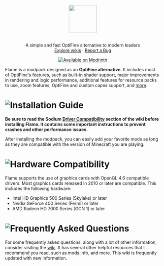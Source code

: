 <div align="center">
  <a href="https://github.com/DKevinn/Flame">
    <img src="https://cdn.modrinth.com/data/cached_images/83ecc6aae168424f9572b015b04674380601209b.png" height="90">
  </a>
  <br />
  <br />
  <p align="center">
    A simple and fast OptiFine alternative to modern loaders
    <br />
    <a href="https://github.com/DKevinn/Flame/wiki">Explore wikis</a>
    ·
    <a href="https://github.com/DKevinn/Flame/issues">Report a Bug</a>
  </p>
  <a href="https://modrinth.com/modpack/flame"><img src="https://cdn.jsdelivr.net/npm/@intergrav/devins-badges@3/assets/compact/available/modrinth_vector.svg" alt="Available on Modrinth"></a>
</div>

Flame is a modpack designed as an **OptiFine alternative**. It includes most of OptiFine's features, such as built-in shader support, major improvements in rendering and logic performance, additional features for resource packs to use, zoom features, OptiFine and custom capes support, and [more](https://github.com/DKevinn/Flame/wiki/Give-up-OptiFine).
# ![Installation Guide](https://cdn.modrinth.com/data/cached_images/81bf314e71d0695397f9bb166d86bc1a8472a869.png)
**Be sure to read the Sodium [Driver Compatibility](https://github.com/CaffeineMC/sodium/wiki/Driver-Compatibility) section of the wiki before installing Flame. It contains some important instructions to prevent crashes and other performance issues.**

After installing the modpack, you can easily add your favorite mods as long as they are compatible with the version of Minecraft you are playing.
# ![Hardware Compatibility](https://cdn.modrinth.com/data/cached_images/c62d21a72850c07c222fa1327f9d15ebe08a0cc2.png)
Flame supports the use of graphics cards with OpenGL 4.6 compatible drivers. Most graphics cards released in 2010 or later are compatible. This includes the following hardware:
- Intel HD Graphics 500 Series (Skylake) or later
- Nvidia GeForce 400 Series (Fermi) or later
- AMD Radeon HD 7000 Series (GCN 1) or later
# ![Frequently Asked Questions](https://cdn.modrinth.com/data/cached_images/b6891d898c7001bf4a35c54fa91997aa3da4f5e7.png)
For some frequently asked questions, along with a lot of other information, consider visiting the [wiki](https://github.com/DKevinn/Flame/wiki). It has several other helpful resources that I recommend you read, such as mods info, and more. This wiki is frequently updated with new information.
